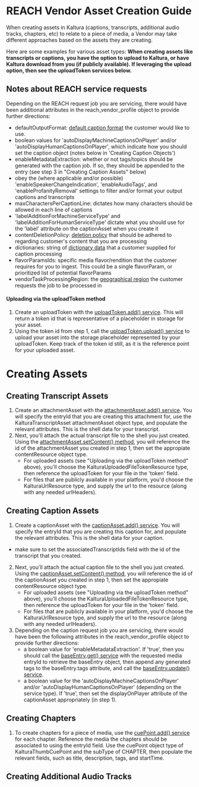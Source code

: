 # REACH Vendor Asset Creation Guide
When creating assets in Kaltura (captions, transcripts, additional audio tracks, chapters, etc) to relate to a piece of media, a Vendor may take different approaches based on the assets they are creating.

Here are some examples for various asset types:
**When creating assets like transcripts or captions, you have the option to upload to Kaltura, or have Kaltura download from you (if publicly available).  If leveraging the upload option, then see the uploadToken services below.**

## Notes about REACH service requests
Depending on the REACH request job you are servicing, there would have been additional attributes in the reach_vendor_profile object to provide further directions:
- defaultOutputFormat: [default caption format](https://developer.kaltura.com/api-docs/General_Objects/Enums/KalturaVendorCatalogItemOutputFormat) the customer would like to use.
- boolean values for 'autoDisplayMachineCaptionsOnPlayer' and/or 'autoDisplayHumanCaptionsOnPlayer', which indicate how you should set the caption object (notes below in 'Creating Caption Objects')
- enableMetadataExtraction: whether or not tags/topics should be generated with the caption job.  If so, they should be appended to the entry (see step 3 in "Creating Caption Assets" below)
- obey the (where applicable and/or possible) 'enableSpeakerChangeIndication', 'enableAudioTags', and 'enableProfanityRemoval' settings to filter and/or format your output captions and transcripts
- maxCharactersPerCaptionLine: dictates how many characters should be allowed in each line of captions
- 'labelAdditionForMachineServiceType' and 'labelAdditionForHumanServiceType' dictate what you should use for the 'label' attribute on the captionAsset when you create it
- contentDeletionPolicy: [deletion policy](https://developer.kaltura.com/api-docs/General_Objects/Enums/KalturaReachProfileContentDeletionPolicy) that should be adhered to regarding customer's content that you are processing
- dictionaries: string of [dictionary data](https://developer.kaltura.com/api-docs/General_Objects/Objects/KalturaDictionary) that a customer supplied for caption processing
- flavorParamsIds: specific media flavor/rendition that the customer requires for you to ingest.  This could be a single flavorParam, or prioritized list of potential flavorParams
- vendorTaskProcessingRegion: the [geographical region](https://developer.kaltura.com/api-docs/General_Objects/Enums/KalturaVendorTaskProcessingRegion) the customer requests the job to be processed in


#### Uploading via the uploadToken method
1. Create an uploadToken with the [uploadToken.add() service](https://developer.kaltura.com/api-docs/service/uploadToken/action/add).  This will return a token id that is representative of a placeholder in storage for your asset.
2. Using the token id from step 1, call the [uploadToken.upload() service](https://developer.kaltura.com/api-docs/service/uploadToken/action/upload) to upload your asset into the storage placeholder represented by your uploadToken.  Keep track of the token id still, as it is the reference point for your uploaded asset.

# Creating Assets 

## Creating Transcript Assets
1. Create an attachmentAsset with the [attachmentAsset.add() service](https://developer.kaltura.com/api-docs/service/attachmentAsset/action/add).  You will specify the entryId that you are creating this attachment for, use the KalturaTranscriptAsset attachmentAsset object type, and populate the relevant attributes.  This is the shell data for your transcript.
2. Next, you'll attach the actual transcript file to the shell you just created.  Using the [attachmentAsset.setContent() method](https://developer.kaltura.com/api-docs/service/attachmentAsset/action/setContent), you will reference the id of the attachmentAsset you created in step 1, then set the appropiate contentResource object type.
   - For uploaded assets (see "Uploading via the uploadToken method" above), you'll choose the KalturaUploadedFileTokenResource type, then reference the uploadToken for your file in the 'token' field.
   - For files that are publicly available in your platform, you'd choose the KalturaUrlResource type, and supply the url to the resource (along with any needed urlHeaders).

## Creating Caption Assets
1. Create a captionAsset with the [captionAsset.add() service](https://developer.kaltura.com/api-docs/service/captionAsset/action/add).  You will specify the entryId that you are creating this caption for, and populate the relevant attributes.  This is the shell data for your caption.
- make sure to set the associatedTranscriptIds field with the id of the transcript that you created.
2. Next, you'll attach the actual caption file to the shell you just created.  Using the [captionAsset.setContent() method](https://developer.kaltura.com/api-docs/service/captionAsset/action/setContent), you will reference the id of the captionAsset you created in step 1, then set the appropiate contentResource object type.
   - For uploaded assets (see "Uploading via the uploadToken method" above), you'll choose the KalturaUploadedFileTokenResource type, then reference the uploadToken for your file in the 'token' field.
   - For files that are publicly available in your platform, you'd choose the KalturaUrlResource type, and supply the url to the resource (along with any needed urlHeaders).
3. Depending on the caption request job you are servicing, there would have been the following attributes in the reach_vendor_profile object to provide further directions:
   - a boolean value for 'enableMetadataExtraction'.  If 'true', then you should call the [baseEntry.get() service](https://developer.kaltura.com/api-docs/service/baseEntry/action/get) with the requested media entryId to retrieve the baseEntry object, then append any generated tags to the baseEntry.tags attribute, and call the [baseEntry.update() service](https://developer.kaltura.com/api-docs/service/baseEntry/action/update).
   - a boolean value for the 'autoDisplayMachineCaptionsOnPlayer' and/or 'autoDisplayHumanCaptionsOnPlayer' (depending on the service type).  If 'true', then set the displayOnPlayer attribute of the captionAsset appropriately (in step 1).

## Creating Chapters
1. To create chapters for a piece of media, use the [cuePoint.add() service](https://developer.kaltura.com/api-docs/service/cuePoint/action/add) for each chapter.  Reference the media the chapters should be associated to using the entryId field.  Use the cuePoint object type of KalturaThumbCuePoint and the subType of CHAPTER, then populate the relevant fields, such as title, description, tags, and startTime.

## Creating Additional Audio Tracks



